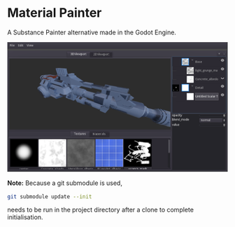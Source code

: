 # Material Painter

A Substance Painter alternative made in the Godot Engine.

![screenshot](screenshot.png)

**Note:** Because a git submodule is used,

```bash
git submodule update --init
```

needs to be run in the project directory after a clone to complete initialisation.

